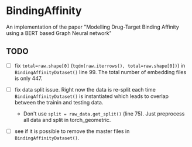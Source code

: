 # BindingAffinity
An implementation of the paper "Modelling Drug-Target Binding Affinity using a BERT based Graph Neural network"

## TODO
 - [ ] fix `total=raw.shape[0]` (`tqdm(raw.iterrows(), total=raw.shape[0])`) in `BindingAffinityDataset()` line 99. The total number of embedding files is only 447.
 - [ ] fix data split issue. Right now the data is re-split each time `BindingAffinityDataset()` is instantiated which leads to overlap between the trainin and testing data.
   - Don't use `split = raw_data.get_split()` (line 75). Just preprocess all data and split in torch_geometric.
 - [ ] see if it is possible to remove the master files in `BindingAffinityDataset()`.

